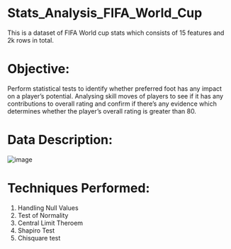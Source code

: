 # Stats_Analysis_FIFA_World_Cup

This is a dataset of FIFA World cup stats which consists of 15 features and 2k rows in total. 

# Objective:

Perform statistical tests to identify whether preferred foot has any impact on a player’s potential. Analysing skill moves of players to see if it has any contributions to overall rating and confirm if there’s any evidence which determines whether the player’s overall rating is greater than 80.

# Data Description:

![image](https://user-images.githubusercontent.com/92773337/164205836-fca72b89-e94e-4575-9c31-05f8abf3d379.png)

# Techniques Performed:

1. Handling Null Values
2. Test of Normality
3. Central Limit Theroem
4. Shapiro Test
5. Chisquare test
